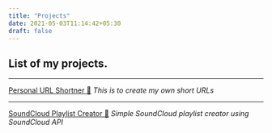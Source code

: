 ```yaml
---
title: "Projects"
date: 2021-05-03T11:14:42+05:30
draft: false
---
```

## List of my projects.

------------
[Personal URL Shortner 🔗](https://pasindujr.me/blog/personal-url-shortner/)
*This is to create my own short URLs*

------------
[SoundCloud Playlist Creator 🎵](https://pasindujr.me/blog/soundcloud-player/)
*Simple SoundCloud playlist creator using SoundCloud API*